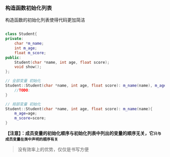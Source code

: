 ### 构造函数初始化列表

构造函数的初始化列表使得代码更加简洁

```c++

class Student{
private:
    char *m_name;
    int m_age;
    float m_score;
public:
    Student(char *name, int age, float score);
    void show();
};

// 全部变量 初始化
Student::Student(char *name, int age, float score): m_name(name), m_age(age), m_score(score){
    //TODO:
}

// 局部变量 初始化
Student::Student(char *name, int age, float score): m_name(name){
    m_age=age;
    m_score=score;
}
```

**【注意】：成员变量的初始化顺序与初始化列表中列出的变量的顺序无关，它`只与成员变量在类中声明的顺序有关`**

> 没有效率上的优势，仅仅是书写方便
